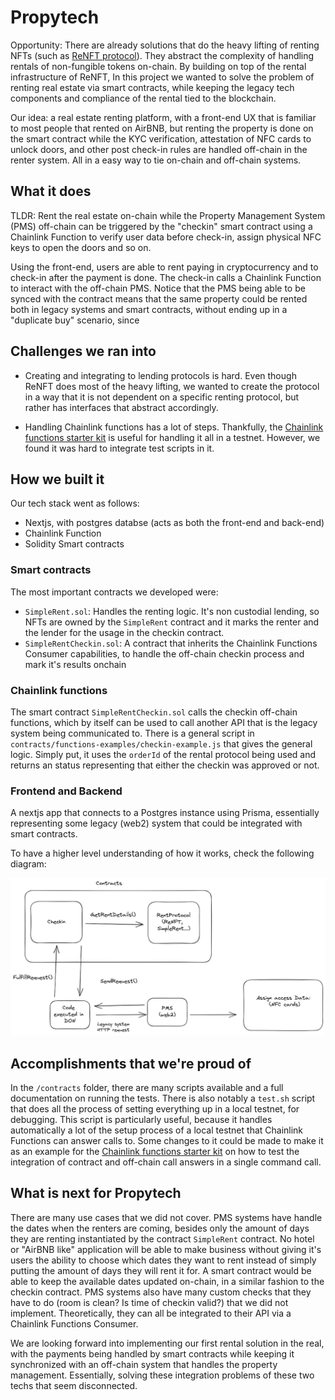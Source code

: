 # Propytech

Opportunity: There are already solutions that do the heavy lifting of renting NFTs (such as [ReNFT protocol](https://www.renft.io/)). They abstract the complexity of handling rentals of non-fungible tokens on-chain. By building on top of the rental infrastructure of ReNFT, In this project we wanted to solve the problem of renting real estate via smart contracts, while keeping the legacy tech components and compliance of the rental tied to the blockchain.

Our idea: a real estate renting platform, with a front-end UX that is familiar to most people that rented on AirBNB, but renting the property is done on the smart contract while the KYC verification, attestation of NFC cards to unlock doors, and other post check-in rules are handled off-chain in the renter system. All in a easy way to tie on-chain and off-chain systems.

## What it does

TLDR: Rent the real estate on-chain while the Property Management System (PMS) off-chain can be triggered by the "checkin" smart contract using a Chainlink Function to verify user data before check-in, assign physical NFC keys to open the doors and so on.

Using the front-end, users are able to rent paying in cryptocurrency and to check-in after the payment is done. The check-in calls a Chainlink Function to interact
with the off-chain PMS. Notice that the PMS being able to be synced with the contract means that the same property could be rented both in legacy systems and smart contracts, without ending up in a "duplicate buy" scenario, since 


## Challenges we ran into

- Creating and integrating to lending protocols is hard. Even though ReNFT does most of the heavy lifting, we wanted to create
the protocol in a way that it is not dependent on a specific renting protocol, but rather has interfaces that abstract accordingly.

- Handling Chainlink functions has a lot of steps. Thankfully, the [Chainlink functions starter kit](https://github.com/smartcontractkit/functions-hardhat-starter-kit) is useful for handling it all in a testnet. However, we found it was hard to integrate test scripts in it. 


## How we built it

Our tech stack went as follows:

- Nextjs, with postgres databse (acts as both the front-end and back-end)
- Chainlink Function
- Solidity Smart contracts



### Smart contracts

The most important contracts we developed were:

- `SimpleRent.sol`: Handles the renting logic. It's non custodial lending, so NFTs are owned by the `SimpleRent` contract and it marks the renter and the lender 
for the usage in the checkin contract.
- `SimpleRentCheckin.sol`: A contract that inherits the Chainlink Functions Consumer capabilities, to handle the off-chain checkin process and mark it's results onchain

### Chainlink functions

The smart contract `SimpleRentCheckin.sol` calls the checkin off-chain functions, which by itself can be used to call another API that is the legacy system
being communicated to. There is a general script in `contracts/functions-examples/checkin-example.js` that gives the general logic. Simply put, it uses the
`orderId` of the rental protocol being used and returns an status representing that either the checkin was approved or not.


### Frontend and Backend

A nextjs app that connects to a Postgres instance using Prisma, essentially representing some legacy (web2) system that could be integrated with smart contracts. 



To have a higher level understanding of how it works, check the following diagram:

![diagram](image.png)



## Accomplishments that we're proud of

In the `/contracts` folder, there are many scripts available and a full documentation on running the tests. There is also notably a `test.sh` script that does
all the process of setting everything up in a local testnet, for debugging. This script is particularly useful, because it handles automatically a lot of the setup process of a local testnet that Chainlink Functions can answer calls to. Some changes to it could be made to make it as an example for the [Chainlink functions starter kit](https://github.com/smartcontractkit/functions-hardhat-starter-kit) on how to test the integration of contract and off-chain call answers in a single command call. 


## What is next for Propytech

There are many use cases that we did not cover. PMS systems have handle the dates when the renters are coming, besides only the amount of days they are renting
instantiated by the contract `SimpleRent` contract. No hotel or "AirBNB like" application will be able to make business without giving it's users the ability to choose which dates they want to rent instead of simply putting the amount of days they will rent it for. A smart contract would be able to keep the available dates updated on-chain, in a similar fashion to the checkin contract. PMS systems also have many custom checks that they have to do (room is clean? Is time of checkin valid?) that we did not implement. Theoretically, they can all be integrated to their API via a Chainlink Functions Consumer.



We are looking forward into implementing our first rental solution in the real, with the payments being handled by smart contracts while keeping
it synchronized with an off-chain system that handles the property management. Essentially, solving these integration problems of these two techs that seem disconnected.   